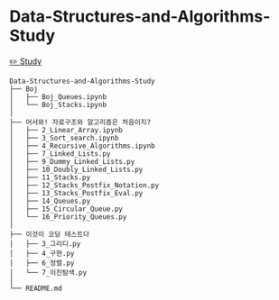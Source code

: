 # Data-Structures-and-Algorithms-Study
[✏️ Study](https://wistful-soap-d03.notion.site/b3d5af7aa5cd43dcb56bf6230b76b5ac?pvs=4)
```
Data-Structures-and-Algorithms-Study
├── Boj
│   ├── Boj_Queues.ipynb
│   └── Boj_Stacks.ipynb
│
├── 어서와! 자료구조와 알고리즘은 처음이지?
│   ├── 2_Linear_Array.ipynb
│   ├── 3_Sort_search.ipynb
│   ├── 4_Recursive_Algorithms.ipynb
│   ├── 7_Linked_Lists.py
│   ├── 9_Dummy_Linked_Lists.py
│   ├── 10_Doubly_Linked_Lists.py
│   ├── 11_Stacks.py
│   ├── 12_Stacks_Postfix_Notation.py
│   ├── 13_Stacks_Postfix_Eval.py
│   ├── 14_Queues.py
│   ├── 15_Circular_Queue.py
│   └── 16_Priority_Queues.py
│
├── 이것이 코딩 테스트다
│   ├── 3_그리디.py
│   ├── 4_구현.py
│   ├── 6_정렬.py
│   └── 7_이진탐색.py
│
└── README.md
```
